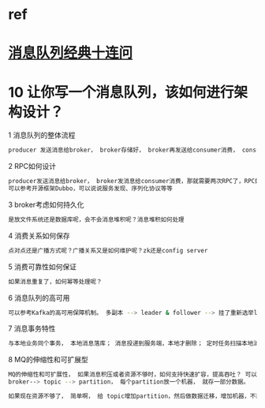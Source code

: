 # ref

# [消息队列经典十连问](https://juejin.cn/post/7067322260511522823)

# 10 让你写一个消息队列，该如何进行架构设计？

1 消息队列的整体流程

```bash
producer 发送消息给broker， broker存储好， broker再发送给consumer消费， consumer回复消费确认等
```

2 RPC如何设计

```bash
producer发送消息给broker， broker发消息给consumer消费，那就需要两次RPC了，RPC如何设计呢？
可以参考开源框架Dubbo，可以说说服务发现、序列化协议等等
```

3 broker考虑如何持久化

```bash
是放文件系统还是数据库呢，会不会消息堆积呢？消息堆积如何处理
```

4 消费关系如何保存

```bash
点对点还是广播方式呢？广播关系又是如何维护呢？zk还是config server
```

5 消费可靠性如何保证

```bash
如果消息重复了，如何幂等处理呢？
```

6 消息队列的高可用

```bash
可以参考Kafka的高可用保障机制。 多副本 --> leader & follower --> 挂了重新选举leader即可对外服务
```

7 消息事务特性

```bash
与本地业务同个事务， 本地消息落库； 消息投递到服务端，本地才删除； 定时任务扫描本地消息库，补偿发送
```

8 MQ的伸缩性和可扩展型

```bash
MQ的伸缩性和可扩展性， 如果消息积压或者资源不够时，如何支持快速扩容，提高吞吐？ 可以参照一下Kafka的设计理念， 
broker--> topic --> partition， 每个partition放一个机器， 就存一部分数据。

如果现在资源不够了， 简单啊， 给 topic增加partition，然后做数据迁移，增加机器，不就可以存放更多数据，提供更高的吞吐量
```



